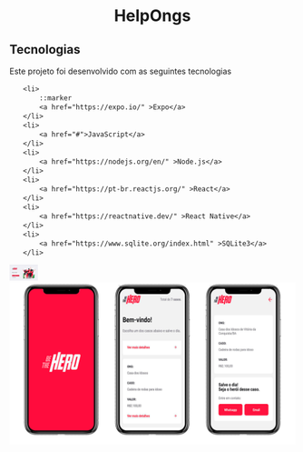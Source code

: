 <h1 align="center"> HelpOngs </h1>

<h2>Tecnologias</h2>
<p>Este projeto foi desenvolvido com as seguintes tecnologias</p>


<ul>

    <li>
        ::marker
        <a href="https://expo.io/" >Expo</a>
    </li>
    <li>
        <a href="#">JavaScript</a>
    </li>
    <li>
        <a href="https://nodejs.org/en/" >Node.js</a>
    </li>
    <li>
        <a href="https://pt-br.reactjs.org/" >React</a>
    </li>
    <li>
        <a href="https://reactnative.dev/" >React Native</a>
    </li>
    <li>
        <a href="https://www.sqlite.org/index.html" >SQLite3</a>
    </li>

</ul>

<img src="/gitImages/loginScreen.png" style="max-width:10%;" alt="Login">
<img src="/gitImages/appScreens.png" style="max-width:100%;" alt="app">


